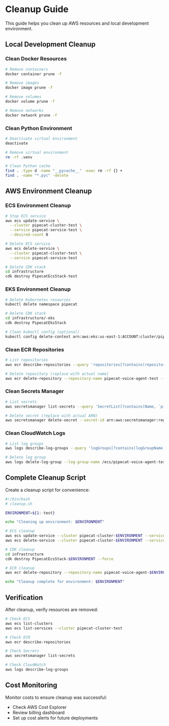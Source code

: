# Cleanup Guide

This guide helps you clean up AWS resources and local development environment.

## Local Development Cleanup

### Clean Docker Resources
```bash
# Remove containers
docker container prune -f

# Remove images
docker image prune -f

# Remove volumes
docker volume prune -f

# Remove networks
docker network prune -f
```

### Clean Python Environment
```bash
# Deactivate virtual environment
deactivate

# Remove virtual environment
rm -rf .venv

# Clean Python cache
find . -type d -name "__pycache__" -exec rm -rf {} +
find . -name "*.pyc" -delete
```

## AWS Environment Cleanup

### ECS Environment Cleanup

```bash
# Stop ECS service
aws ecs update-service \
  --cluster pipecat-cluster-test \
  --service pipecat-service-test \
  --desired-count 0

# Delete ECS service
aws ecs delete-service \
  --cluster pipecat-cluster-test \
  --service pipecat-service-test

# Delete CDK stack
cd infrastructure
cdk destroy PipecatEcsStack-test
```

### EKS Environment Cleanup

```bash
# Delete Kubernetes resources
kubectl delete namespace pipecat

# Delete CDK stack
cd infrastructure/-eks
cdk destroy PipecatEksStack

# Clean kubectl config (optional)
kubectl config delete-context arn:aws:eks:us-east-1:ACCOUNT:cluster/pipecat-eks-cluster-test
```

### Clean ECR Repositories

```bash
# List repositories
aws ecr describe-repositories --query 'repositories[?contains(repositoryName, `pipecat`)].repositoryName'

# Delete repository (replace with actual name)
aws ecr delete-repository --repository-name pipecat-voice-agent-test --force
```

### Clean Secrets Manager

```bash
# List secrets
aws secretsmanager list-secrets --query 'SecretList[?contains(Name, `pipecat`)].Name'

# Delete secret (replace with actual ARN)
aws secretsmanager delete-secret --secret-id arn:aws:secretsmanager:region:account:secret:name
```

### Clean CloudWatch Logs

```bash
# List log groups
aws logs describe-log-groups --query 'logGroups[?contains(logGroupName, `pipecat`)].logGroupName'

# Delete log group
aws logs delete-log-group --log-group-name /ecs/pipecat-voice-agent-test
```

## Complete Cleanup Script

Create a cleanup script for convenience:

```bash
#!/bin/bash
# cleanup.sh

ENVIRONMENT=${1:-test}

echo "Cleaning up environment: $ENVIRONMENT"

# ECS cleanup
aws ecs update-service --cluster pipecat-cluster-$ENVIRONMENT --service pipecat-service-$ENVIRONMENT --desired-count 0
aws ecs delete-service --cluster pipecat-cluster-$ENVIRONMENT --service pipecat-service-$ENVIRONMENT

# CDK cleanup
cd infrastructure
cdk destroy PipecatEcsStack-$ENVIRONMENT --force

# ECR cleanup
aws ecr delete-repository --repository-name pipecat-voice-agent-$ENVIRONMENT --force

echo "Cleanup complete for environment: $ENVIRONMENT"
```

## Verification

After cleanup, verify resources are removed:

```bash
# Check ECS
aws ecs list-clusters
aws ecs list-services --cluster pipecat-cluster-test

# Check ECR
aws ecr describe-repositories

# Check Secrets
aws secretsmanager list-secrets

# Check CloudWatch
aws logs describe-log-groups
```

## Cost Monitoring

Monitor costs to ensure cleanup was successful:
- Check AWS Cost Explorer
- Review billing dashboard
- Set up cost alerts for future deployments